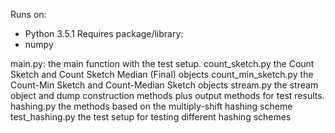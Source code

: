 Runs on:
- Python 3.5.1
Requires package/library:
- numpy

main.py:            the main function with the test setup.
count_sketch.py     the Count Sketch and Count Sketch Median (Final) objects
count_min_sketch.py the Count-Min Sketch and Count-Median Sketch objects
stream.py           the stream object and dump construction methods plus output
                    methods for test results.
hashing.py          the methods based on the multiply-shift hashing scheme
test_hashing.py     the test setup for testing different hashing schemes